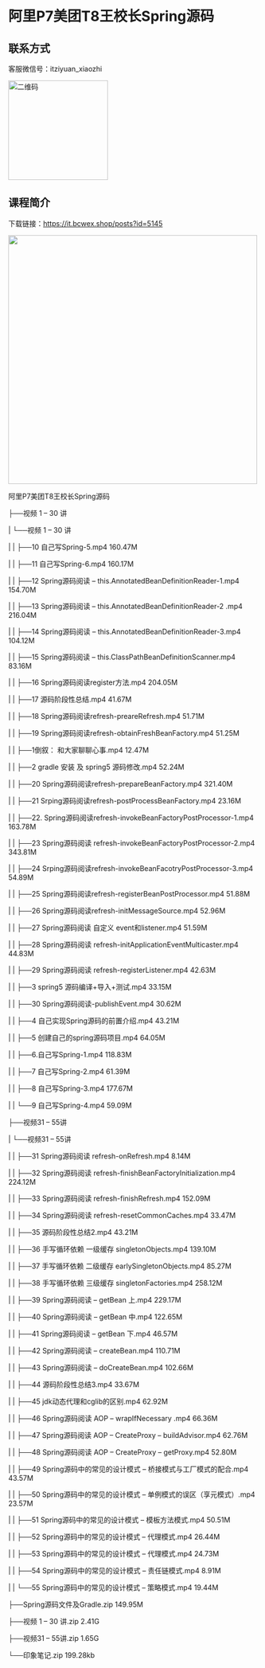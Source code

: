 # 阿里P7美团T8王校长Spring源码

## 联系方式

客服微信号：itziyuan_xiaozhi

<img src="https://ziyuanyun.oss-cn-guangzhou.aliyuncs.com/common/20240614073449/666b82192834a.jpg" width="200" height="200" alt="二维码">

## 课程简介

下载链接：https://it.bcwex.shop/posts?id=5145

<img src="https://ziyuanyun.oss-cn-guangzhou.aliyuncs.com/yun/20241201155831/674c172769eef.jpg" width="500" alt="">

  阿里P7美团T8王校长Spring源码



 ├──视频 1 &#8211; 30 讲

 | └──视频 1 &#8211; 30 讲

 | | ├──10 自己写Spring-5.mp4 160.47M

 | | ├──11 自己写Spring-6.mp4 160.17M

 | | ├──12 Spring源码阅读 &#8211; this.AnnotatedBeanDefinitionReader-1.mp4 154.70M

 | | ├──13 Spring源码阅读 &#8211; this.AnnotatedBeanDefinitionReader-2 .mp4 216.04M

 | | ├──14 Spring源码阅读 &#8211; this.AnnotatedBeanDefinitionReader-3.mp4 104.12M

 | | ├──15 Spring源码阅读 &#8211; this.ClassPathBeanDefinitionScanner.mp4 83.16M

 | | ├──16 Spring源码阅读register方法.mp4 204.05M

 | | ├──17 源码阶段性总结.mp4 41.67M

 | | ├──18 Spring源码阅读refresh-preareRefresh.mp4 51.71M

 | | ├──19 Spring源码阅读refresh-obtainFreshBeanFactory.mp4 51.25M

 | | ├──1倒叙： 和大家聊聊心事.mp4 12.47M

 | | ├──2 gradle 安装 及 spring5 源码修改.mp4 52.24M

 | | ├──20 Spring源码阅读refresh-prepareBeanFactory.mp4 321.40M

 | | ├──21 Srping源码阅读refresh-postProcessBeanFactory.mp4 23.16M

 | | ├──22. Spring源码阅读refresh-invokeBeanFactoryPostProcessor-1.mp4 163.78M

 | | ├──23 Spring源码阅读 refresh-invokeBeanFactoryPostProcessor-2.mp4 343.81M

 | | ├──24 Srping源码阅读refresh-invokeBeanFacotryPostProcessor-3.mp4 54.89M

 | | ├──25 Spring源码阅读refresh-registerBeanPostProcessor.mp4 51.88M

 | | ├──26 Spring源码阅读refresh-initMessageSource.mp4 52.96M

 | | ├──27 Spring源码阅读 自定义 event和listener.mp4 51.59M

 | | ├──28 Spring源码阅读 refresh-initApplicationEventMulticaster.mp4 44.83M

 | | ├──29 Spring源码阅读 refresh-registerListener.mp4 42.63M

 | | ├──3 spring5 源码编译+导入+测试.mp4 33.15M

 | | ├──30 Spring源码阅读-publishEvent.mp4 30.62M

 | | ├──4 自己实现Spring源码的前置介绍.mp4 43.21M

 | | ├──5 创建自己的spring源码项目.mp4 64.05M

 | | ├──6.自己写Spring-1.mp4 118.83M

 | | ├──7 自己写Spring-2.mp4 61.39M

 | | ├──8 自己写Spring-3.mp4 177.67M

 | | └──9 自己写Spring-4.mp4 59.09M

 ├──视频31 &#8211; 55讲

 | └──视频31 &#8211; 55讲

 | | ├──31 Spring源码阅读 refresh-onRefresh.mp4 8.14M

 | | ├──32 Spring源码阅读 refresh-finishBeanFactoryInitialization.mp4 224.12M

 | | ├──33 Spring源码阅读 refresh-finishRefresh.mp4 152.09M

 | | ├──34 Spring源码阅读 refresh-resetCommonCaches.mp4 33.47M

 | | ├──35 源码阶段性总结2.mp4 43.21M

 | | ├──36 手写循环依赖 一级缓存 singletonObjects.mp4 139.10M

 | | ├──37 手写循环依赖 二级缓存 earlySingletonObjects.mp4 85.27M

 | | ├──38 手写循环依赖 三级缓存 singletonFactories.mp4 258.12M

 | | ├──39 Spring源码阅读 &#8211; getBean 上.mp4 229.17M

 | | ├──40 Spring源码阅读 &#8211; getBean 中.mp4 122.65M

 | | ├──41 Spring源码阅读 &#8211; getBean 下.mp4 46.57M

 | | ├──42 Spring源码阅读 &#8211; createBean.mp4 110.71M

 | | ├──43 Spring源码阅读 &#8211; doCreateBean.mp4 102.66M

 | | ├──44 源码阶段性总结3.mp4 33.67M

 | | ├──45 jdk动态代理和cglib的区别.mp4 62.92M

 | | ├──46 Spring源码阅读 AOP &#8211; wrapIfNecessary .mp4 66.36M

 | | ├──47 Spring源码阅读 AOP &#8211; CreateProxy &#8211; buildAdvisor.mp4 62.76M

 | | ├──48 Spring源码阅读 AOP &#8211; CreateProxy &#8211; getProxy.mp4 52.80M

 | | ├──49 Spring源码中的常见的设计模式 &#8211; 桥接模式与工厂模式的配合.mp4 43.57M

 | | ├──50 Spring源码中的常见的设计模式 &#8211; 单例模式的误区（享元模式）.mp4 23.57M

 | | ├──51 Spring源码中的常见的设计模式 &#8211; 模板方法模式.mp4 50.51M

 | | ├──52 Spring源码中的常见的设计模式 &#8211; 代理模式.mp4 26.44M

 | | ├──53 Spring源码中的常见的设计模式 &#8211; 代理模式.mp4 24.73M

 | | ├──54 Spring源码中的常见的设计模式 &#8211; 责任链模式.mp4 8.91M

 | | └──55 Spring源码中的常见的设计模式 &#8211; 策略模式.mp4 19.44M

 ├──Spring源码文件及Gradle.zip 149.95M

 ├──视频 1 &#8211; 30 讲.zip 2.41G

 ├──视频31 &#8211; 55讲.zip 1.65G

 └──印象笔记.zip 199.28kb

  